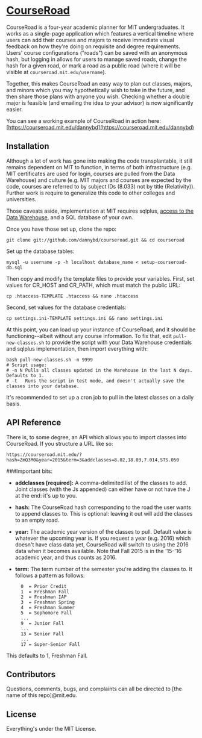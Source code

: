 # [CourseRoad](https://courseroad.mit.edu)

CourseRoad is a four-year academic planner for MIT undergraduates. It works as a single-page application which features a vertical timeline where users can add their courses and majors to receive immediate visual feedback on how they're doing on requisite and degree requirements. Users' course configurations ("roads") can be saved with an anonymous hash, but logging in allows for users to manage saved roads, change the hash for a given road, or mark a road as a public road (where it will be visible at `courseroad.mit.edu/username`).

Together, this makes CourseRoad an easy way to plan out classes, majors, and minors which you may hypothetically wish to take in the future, and then share those plans with anyone you wish. Checking whether a double major is feasible (and emailing the idea to your advisor) is now significantly easier.

You can see a working example of CourseRoad in action here: [https://courseroad.mit.edu/dannybd](https://courseroad.mit.edu/dannybd)

## Installation

Although a lot of work has gone into making the code transplantable, it still remains dependent on MIT to function, in terms of both infrastructure (e.g. MIT certificates are used for login, courses are pulled from the Data Warehouse) and culture (e.g. MIT majors and courses are expected by the code, courses are referred to by subject IDs (8.033) not by title (Relativity)). Further work is require to generalize this code to other colleges and universities.

Those caveats aside, implementation at MIT requires sqlplus, [access to the Data Warehouse](http://ist.mit.edu/business/warehouse/access), and a SQL database of your own.

Once you have those set up, clone the repo:

    git clone git://github.com/dannybd/courseroad.git && cd courseroad

Set up the database tables:

    mysql -u username -p -h localhost database_name < setup-courseroad-db.sql

Then copy and modify the template files to provide your variables. First, set values for CR_HOST and CR_PATH, which must match the public URL:

    cp .htaccess-TEMPLATE .htaccess && nano .htaccess

Second, set values for the database credentials:

    cp settings.ini-TEMPLATE settings.ini && nano settings.ini


At this point, you can load up your instance of CourseRoad, and it should be functioning--albeit without any course information. To fix that, edit `pull-new-classes.sh` to provide the script with your Data Warehouse credentials and sqlplus implementation, then import everything with:

    bash pull-new-classes.sh -n 9999
    # Script usage:
    # -n N Pulls all classes updated in the Warehouse in the last N days. Defaults to 1.
    # -t   Runs the script in test mode, and doesn't actually save the classes into your database.

It's recommended to set up a cron job to pull in the latest classes on a daily basis.

## API Reference

There is, to some degree, an API which allows you to import classes into CourseRoad. If you structure a URL like so:

    https://courseroad.mit.edu/?hash=ZmQ3M0&year=2015&term=3&addclasses=8.02,18.03,7.014,STS.050

###Important bits:

* **addclasses [required]:** A comma-delimited list of the classes to add. Joint classes (with the Js appended) can either have or not have the J at the end: it's up to you.

* **hash:** The CourseRoad hash corresponding to the road the user wants to append classes to. This is optional: leaving it out will add the classes to an empty road.

* **year:** The academic year version of the classes to pull. Default value is whatever the upcoming year is. If you request a year (e.g. 2016) which doesn't have class data yet, CourseRoad will switch to using the 2016 data when it becomes available. Note that Fall 2015 is in the '15-'16 academic year, and thus counts as 2016.

* **term:** The term number of the semester you're adding the classes to. It follows a pattern as follows:

        0  = Prior Credit
        1  = Freshman Fall
        2  = Freshman IAP
        3  = Freshman Spring
        4  = Freshman Summer
        5  = Sophomore Fall
        ...
        9  = Junior Fall
        ...
        13 = Senior Fall
        ...
        17 = Super-Senior Fall
This defaults to 1, Freshman Fall.

## Contributors

Questions, comments, bugs, and complaints can all be directed to [the name of this repo]@mit.edu.

## License

Everything's under the MIT License.